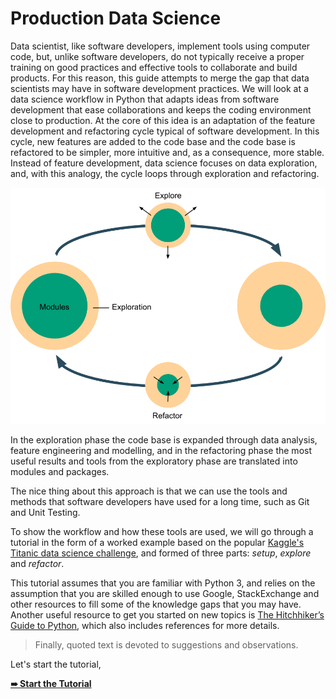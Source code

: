 # Production Data Science

<!--Why-->Data scientist, like software developers, implement tools using computer code, but, unlike software developers, do not typically receive a proper training on good practices and effective tools to collaborate and build products.

<!--What-->For this reason, this guide attempts to merge the gap that data scientists may have in software development practices. We will look at a data science workflow in Python that adapts ideas from software development that ease collaborations and keeps the coding environment close to production.

<!--How-->At the core of this idea is an adaptation of the feature development and refactoring cycle typical of software development. In this cycle, new features are added to the code base and the code base is refactored to be simpler, more intuitive and, as a consequence, more stable. Instead of feature development, data science focuses on data exploration, and, with this analogy, the cycle loops through exploration and refactoring.

![exploration_refactoring_cycle](resources/explore-refactor_loop.png)

In the exploration phase the code base is expanded through data analysis, feature engineering and modelling, and in the refactoring phase the most useful results and tools from the exploratory phase are translated into modules and packages.

The nice thing about this approach is that we can use the tools and methods that software developers have used for a long time, such as Git and Unit Testing.

To show the workflow and how these tools are used, we will go through a tutorial in the form of a worked example based on the popular [Kaggle's Titanic data science challenge](https://www.kaggle.com/c/titanic), and formed of three parts: *setup*, *explore* and *refactor*.

This tutorial assumes that you are familiar with Python 3, and relies on the assumption that you are skilled enough to use Google, StackExchange and other resources to fill some of the knowledge gaps that you may have. Another useful resource to get you started on new topics is [The Hitchhiker’s Guide to Python](http://docs.python-guide.org/), which also includes references for more details.

> Finally, quoted text is devoted to suggestions and observations.

Let's start the tutorial,

[**➠   Start the Tutorial**](tutorial/a-setup)

